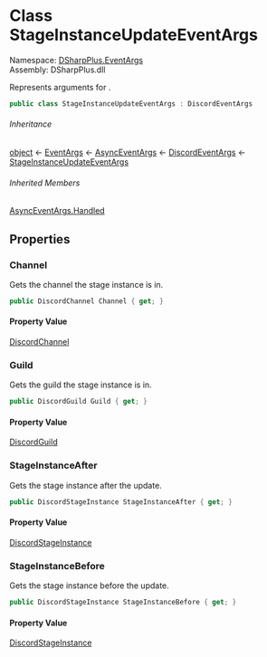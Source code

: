 # Class StageInstanceUpdateEventArgs

Namespace: [DSharpPlus.EventArgs](DSharpPlus.EventArgs.md)  
Assembly: DSharpPlus.dll

Represents arguments for <xref href="DSharpPlus.DiscordClient.StageInstanceUpdated" data-throw-if-not-resolved="false"></xref>.

```csharp
public class StageInstanceUpdateEventArgs : DiscordEventArgs
```

###### Inheritance

[object](https://learn.microsoft.com/dotnet/api/system.object) ← 
[EventArgs](https://learn.microsoft.com/dotnet/api/system.eventargs) ← 
[AsyncEventArgs](DSharpPlus.AsyncEvents.AsyncEventArgs.md) ← 
[DiscordEventArgs](DSharpPlus.EventArgs.DiscordEventArgs.md) ← 
[StageInstanceUpdateEventArgs](DSharpPlus.EventArgs.StageInstanceUpdateEventArgs.md)

###### Inherited Members

[AsyncEventArgs.Handled](DSharpPlus.AsyncEvents.AsyncEventArgs.md\#DSharpPlus\_AsyncEvents\_AsyncEventArgs\_Handled)

## Properties

### <a id="DSharpPlus_EventArgs_StageInstanceUpdateEventArgs_Channel"></a>Channel

Gets the channel the stage instance is in.

```csharp
public DiscordChannel Channel { get; }
```

#### Property Value

[DiscordChannel](DSharpPlus.Entities.DiscordChannel.md)

### <a id="DSharpPlus_EventArgs_StageInstanceUpdateEventArgs_Guild"></a>Guild

Gets the guild the stage instance is in.

```csharp
public DiscordGuild Guild { get; }
```

#### Property Value

[DiscordGuild](DSharpPlus.Entities.DiscordGuild.md)

### <a id="DSharpPlus_EventArgs_StageInstanceUpdateEventArgs_StageInstanceAfter"></a>StageInstanceAfter

Gets the stage instance after the update.

```csharp
public DiscordStageInstance StageInstanceAfter { get; }
```

#### Property Value

[DiscordStageInstance](DSharpPlus.Entities.DiscordStageInstance.md)

### <a id="DSharpPlus_EventArgs_StageInstanceUpdateEventArgs_StageInstanceBefore"></a>StageInstanceBefore

Gets the stage instance before the update.

```csharp
public DiscordStageInstance StageInstanceBefore { get; }
```

#### Property Value

[DiscordStageInstance](DSharpPlus.Entities.DiscordStageInstance.md)

